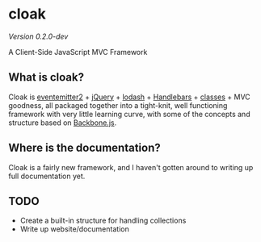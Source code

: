 # cloak

_Version 0.2.0-dev_

A Client-Side JavaScript MVC Framework

## What is cloak?

Cloak is [eventemitter2](https://github.com/hij1nx/EventEmitter2) + [jQuery](http://jquery.com/) + [lodash](http://lodash.com/) + [Handlebars](http://handlebarsjs.com/) + [classes](https://github.com/kbjr/class.js) + MVC goodness, all packaged together into a tight-knit, well functioning framework with very little learning curve, with some of the concepts and structure based on [Backbone.js](http://documentcloud.github.com/backbone/).

## Where is the documentation?

Cloak is a fairly new framework, and I haven't gotten around to writing up full documentation yet.

## TODO

* Create a built-in structure for handling collections
* Write up website/documentation
